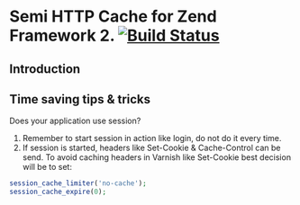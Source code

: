 # Semi HTTP Cache for Zend Framework 2. [![Build Status](https://travis-ci.org/widmogrod/zf2-semi-http-cache.png?branch=master)](https://travis-ci.org/widmogrod/zf2-semi-http-cache)
## Introduction

## Time saving tips & tricks

Does your application use session?
1. Remember to start session in action like login, do not do it every time.
2. If session is started, headers like Set-Cookie & Cache-Control can be send.
To avoid caching headers in Varnish like Set-Cookie best decision will be to set:
```php
session_cache_limiter('no-cache');
session_cache_expire(0);
```
